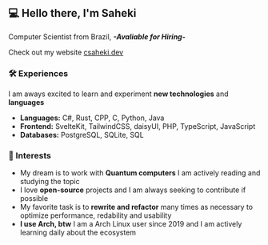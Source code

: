 ## 💻 Hello there, I'm Saheki
Computer Scientist from Brazil, ***-Avaliable for Hiring-***

Check out my website [csaheki.dev](https://csaheki.dev)

### 🛠 Experiences
I am aways excited to learn and experiment **new technologies** and **languages**

- **Languages:** C#, Rust, CPP, C, Python, Java
- **Frontend:** SvelteKit, TailwindCSS, daisyUI, PHP, TypeScript, JavaScript
- **Databases:** PostgreSQL, SQLite, SQL

### 🌱 Interests

- My dream is to work with **Quantum computers** I am actively reading and studying the topic
- I love **open-source** projects and I am always seeking to contribute if possible
- My favorite task is to **rewrite and refactor** many times as necessary to optimize performance, redability and usability
- **I use Arch, btw** I am a Arch Linux user since 2019 and I am actively learning daily about the ecosystem
